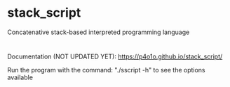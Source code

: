 # stack_script
Concatenative stack-based interpreted programming language
#
Documentation (NOT UPDATED YET): https://p4o1o.github.io/stack_script/

Run the program with the command: "./sscript -h" to see the options available
